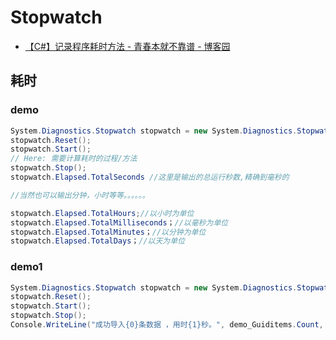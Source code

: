 # Stopwatch

- [【C#】记录程序耗时方法 - 青春本就不靠谱 - 博客园](https://www.cnblogs.com/on-fire/p/9522878.html)

## 耗时

### demo

```c#
System.Diagnostics.Stopwatch stopwatch = new System.Diagnostics.Stopwatch();
stopwatch.Reset();
stopwatch.Start();
// Here: 需要计算耗时的过程/方法
stopwatch.Stop();
stopwatch.Elapsed.TotalSeconds //这里是输出的总运行秒数,精确到毫秒的

//当然也可以输出分钟，小时等等。。。。。。

stopwatch.Elapsed.TotalHours;//以小时为单位
stopwatch.Elapsed.TotalMilliseconds；//以毫秒为单位
stopwatch.Elapsed.TotalMinutes；//以分钟为单位
stopwatch.Elapsed.TotalDays；//以天为单位

```

### demo1

```c#
System.Diagnostics.Stopwatch stopwatch = new System.Diagnostics.Stopwatch();
stopwatch.Reset();
stopwatch.Start();
stopwatch.Stop();
Console.WriteLine("成功导入{0}条数据 ，用时{1}秒。", demo_Guiditems.Count, stopwatch.Elapsed.TotalSeconds);
```
